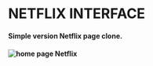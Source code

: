 # NETFLIX INTERFACE
<h4>Simple version Netflix page clone.<h4>
  


  

![home page Netflix](https://user-images.githubusercontent.com/85083611/122322717-4b93f400-cefc-11eb-87f4-4ca5b912e426.png)

